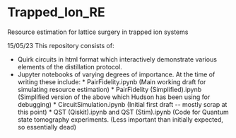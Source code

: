 # Trapped_Ion_RE
Resource estimation for lattice surgery in trapped ion systems

15/05/23
This repository consists of:
* Quirk circuits in html format which interactively demonstrate various elements of the distillation protocol.
* Jupyter notebooks of varying degrees of importance. At the time of writing these include:
      * PairFidelity.ipynb (Main working draft for simulating resource estimation)
      * PairFidelity (Simplified).ipynb (Simplified version of the above which Hudson has been using for debugging)
      * CircuitSimulation.ipynb (Initial first draft -- mostly scrap at this point)
      * QST (Qiskit).ipynb and QST (Stim).ipynb (Code for Quantum state tomography experiments. (Less important than initially expected, so essentially dead)
